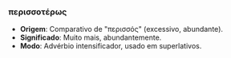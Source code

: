 ### περισσοτέρως
- **Origem**: Comparativo de "περισσός" (excessivo, abundante).
- **Significado**: Muito mais, abundantemente.
- **Modo**: Advérbio intensificador, usado em superlativos.